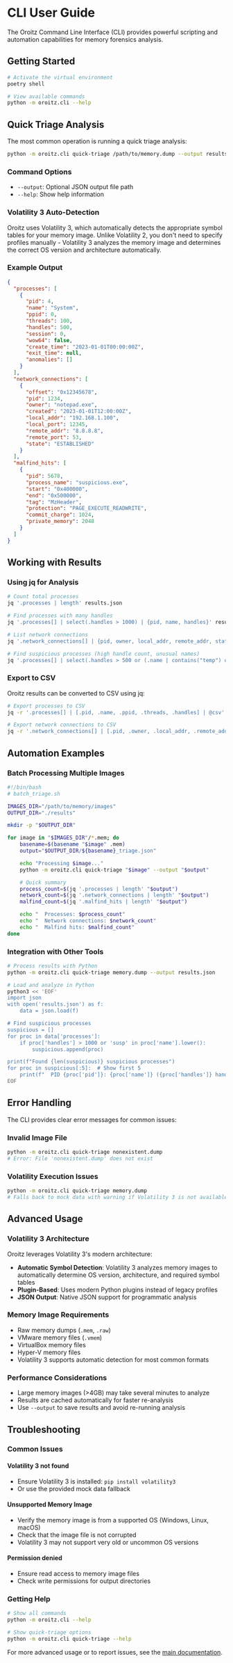 # CLI User Guide

The Oroitz Command Line Interface (CLI) provides powerful scripting and automation capabilities for memory forensics analysis.

## Getting Started

```bash
# Activate the virtual environment
poetry shell

# View available commands
python -m oroitz.cli --help
```

## Quick Triage Analysis

The most common operation is running a quick triage analysis:

```bash
python -m oroitz.cli quick-triage /path/to/memory.dump --output results.json
```

### Command Options

- `--output`: Optional JSON output file path
- `--help`: Show help information

### Volatility 3 Auto-Detection

Oroitz uses Volatility 3, which automatically detects the appropriate symbol tables for your memory image. Unlike Volatility 2, you don't need to specify profiles manually - Volatility 3 analyzes the memory image and determines the correct OS version and architecture automatically.

### Example Output

```json
{
  "processes": [
    {
      "pid": 4,
      "name": "System",
      "ppid": 0,
      "threads": 100,
      "handles": 500,
      "session": 0,
      "wow64": false,
      "create_time": "2023-01-01T00:00:00Z",
      "exit_time": null,
      "anomalies": []
    }
  ],
  "network_connections": [
    {
      "offset": "0x12345678",
      "pid": 1234,
      "owner": "notepad.exe",
      "created": "2023-01-01T12:00:00Z",
      "local_addr": "192.168.1.100",
      "local_port": 12345,
      "remote_addr": "8.8.8.8",
      "remote_port": 53,
      "state": "ESTABLISHED"
    }
  ],
  "malfind_hits": [
    {
      "pid": 5678,
      "process_name": "suspicious.exe",
      "start": "0x400000",
      "end": "0x500000",
      "tag": "MzHeader",
      "protection": "PAGE_EXECUTE_READWRITE",
      "commit_charge": 1024,
      "private_memory": 2048
    }
  ]
}
```

## Working with Results

### Using jq for Analysis

```bash
# Count total processes
jq '.processes | length' results.json

# Find processes with many handles
jq '.processes[] | select(.handles > 1000) | {pid, name, handles}' results.json

# List network connections
jq '.network_connections[] | {pid, owner, local_addr, remote_addr, state}' results.json

# Find suspicious processes (high handle count, unusual names)
jq '.processes[] | select(.handles > 500 or (.name | contains("temp") or contains("susp"))) | {pid, name, handles}' results.json
```

### Export to CSV

Oroitz results can be converted to CSV using jq:

```bash
# Export processes to CSV
jq -r '.processes[] | [.pid, .name, .ppid, .threads, .handles] | @csv' results.json > processes.csv

# Export network connections to CSV
jq -r '.network_connections[] | [.pid, .owner, .local_addr, .remote_addr, .state] | @csv' results.json > network.csv
```

## Automation Examples

### Batch Processing Multiple Images

```bash
#!/bin/bash
# batch_triage.sh

IMAGES_DIR="/path/to/memory/images"
OUTPUT_DIR="./results"

mkdir -p "$OUTPUT_DIR"

for image in "$IMAGES_DIR"/*.mem; do
    basename=$(basename "$image" .mem)
    output="$OUTPUT_DIR/${basename}_triage.json"

    echo "Processing $image..."
    python -m oroitz.cli quick-triage "$image" --output "$output"

    # Quick summary
    process_count=$(jq '.processes | length' "$output")
    network_count=$(jq '.network_connections | length' "$output")
    malfind_count=$(jq '.malfind_hits | length' "$output")

    echo "  Processes: $process_count"
    echo "  Network connections: $network_count"
    echo "  Malfind hits: $malfind_count"
done
```

### Integration with Other Tools

```bash
# Process results with Python
python -m oroitz.cli quick-triage memory.dump --output results.json

# Load and analyze in Python
python3 << 'EOF'
import json
with open('results.json') as f:
    data = json.load(f)

# Find suspicious processes
suspicious = []
for proc in data['processes']:
    if proc['handles'] > 1000 or 'susp' in proc['name'].lower():
        suspicious.append(proc)

print(f"Found {len(suspicious)} suspicious processes")
for proc in suspicious[:5]:  # Show first 5
    print(f"  PID {proc['pid']}: {proc['name']} ({proc['handles']} handles)")
EOF
```

## Error Handling

The CLI provides clear error messages for common issues:

### Invalid Image File

```bash
python -m oroitz.cli quick-triage nonexistent.dump
# Error: File 'nonexistent.dump' does not exist
```

### Volatility Execution Issues

```bash
python -m oroitz.cli quick-triage memory.dump
# Falls back to mock data with warning if Volatility 3 is not available
```

## Advanced Usage

### Volatility 3 Architecture

Oroitz leverages Volatility 3's modern architecture:

- **Automatic Symbol Detection**: Volatility 3 analyzes memory images to automatically determine OS version, architecture, and required symbol tables
- **Plugin-Based**: Uses modern Python plugins instead of legacy profiles
- **JSON Output**: Native JSON support for programmatic analysis

### Memory Image Requirements

- Raw memory dumps (`.mem`, `.raw`)
- VMware memory files (`.vmem`)
- VirtualBox memory files
- Hyper-V memory files
- Volatility 3 supports automatic detection for most common formats

### Performance Considerations

- Large memory images (>4GB) may take several minutes to analyze
- Results are cached automatically for faster re-analysis
- Use `--output` to save results and avoid re-running analysis

## Troubleshooting

### Common Issues

#### Volatility 3 not found

- Ensure Volatility 3 is installed: `pip install volatility3`
- Or use the provided mock data fallback

#### Unsupported Memory Image

- Verify the memory image is from a supported OS (Windows, Linux, macOS)
- Check that the image file is not corrupted
- Volatility 3 may not support very old or uncommon OS versions

#### Permission denied

- Ensure read access to memory image files
- Check write permissions for output directories

### Getting Help

```bash
# Show all commands
python -m oroitz.cli --help

# Show quick-triage options
python -m oroitz.cli quick-triage --help
```

For more advanced usage or to report issues, see the [main documentation](../README.md).
